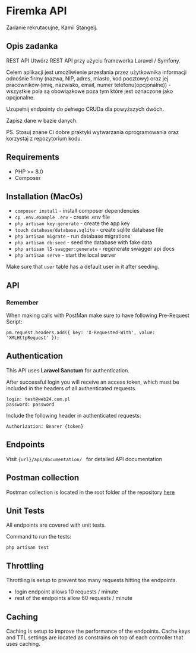 # Firemka API

Zadanie rekrutacujne, Kamil Stangelj.

## Opis zadanka

REST API Utwórz REST API przy użyciu frameworka Laravel / Symfony. 

Celem aplikacji jest umożliwienie przesłania przez użytkownika informacji 
odnośnie firmy (nazwa, NIP, adres, miasto, kod pocztowy) 
oraz jej pracowników (imię, nazwisko, email, numer telefonu(opcjonalne)) - 
wszystkie pola są obowiązkowe poza tym które jest oznaczone jako opcjonalne. 

Uzupełnij endpointy do pełnego CRUDa dla powyższych dwóch. 

Zapisz dane w bazie danych. 

PS. Stosuj znane Ci dobre praktyki wytwarzania oprogramowania oraz korzystaj z repozytorium kodu.

## Requirements

- PHP >= 8.0
- Composer

## Installation (MacOs)

- ```composer install``` - install composer dependencies
- ```cp .env.example .env``` - create .env file
- ```php artisan key:generate``` - create the app key
- ```touch database/database.sqlite``` - create sqlite database file
- ```php artisan migrate``` - run database migrations
- ```php artisan db:seed``` - seed the database with fake data
- ```php artisan l5-swagger:generate``` - regenerate swagger api docs
- ```php artisan serve``` - start the local server

Make sure that `user` table has a default user in it after seeding.

## API

### Remember

When making calls with PostMan make sure to have following Pre-Request Script:
```
pm.request.headers.add({ key: 'X-Requested-With', value: 'XMLHttpRequest' });
```

## Authentication
This API uses **Laravel Sanctum** for authentication.

After successful login you will receive an access token, which must be included in the headers of all authenticated requests.

```
login: test@web24.com.pl
password: password
```

Include the following header in authenticated requests:
```
Authorization: Bearer {token}
```

## Endpoints

Visit ```{url}/api/documentation/ ``` for detailed API documentation

## Postman collection

Postman collection is located in the root folder of the repository [here](web24.postman_collection.json)

## Unit Tests

All endpoints are covered with unit tests. 

Command to run the tests:
```
php artisan test
```

## Throttling

Throttling is setup to prevent too many requests hitting the endpoints.

- login endpoint allows 10 requests / minute
- rest of the endpoints allow 60 requests / minute

## Caching

Caching is setup to improve the performance of the endpoints. 
Cache keys and TTL settings are located as constrains 
on top of each controller that uses caching.
